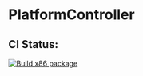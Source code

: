 # PlatformController
## CI Status:
[![Build x86 package](https://github.com/MacAndKaj/PlatformController/actions/workflows/build_x86.yml/badge.svg)](https://github.com/MacAndKaj/PlatformController/actions/workflows/build_x86.yml)
